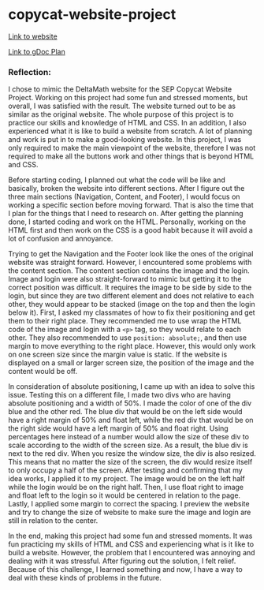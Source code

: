# copycat-website-project

[Link to website](https://yuhongz9309.github.io/copycat-website-project/)

[Link to gDoc Plan](https://docs.google.com/document/d/1sTmal23FFEzi2rzH6hmwQnEzw6We9TwN7RvFQQe3-Lc/edit?usp=sharing)


### Reflection:
I chose to mimic the DeltaMath website for the SEP Copycat Website Project. Working on this project had some fun and stressed moments, but overall, I was satisfied with the result. The website turned out to be as similar as the original website. The whole purpose of this project is to practice our skills and knowledge of HTML and CSS. In an addition, I also experienced what it is like to build a website from scratch. A lot of planning and work is put in to make a good-looking website. In this project, I was only required to make the main viewpoint of the website, therefore I was not required to make all the buttons work and other things that is beyond HTML and CSS.  
  
Before starting coding, I planned out what the code will be like and basically, broken the website into different sections. After I figure out the three main sections (Navigation, Content, and Footer), I would focus on working a specific section before moving forward. That is also the time that I plan for the things that I need to research on. After getting the planning done, I started coding and work on the HTML. Personally, working on the HTML first and then work on the CSS is a good habit because it will avoid a lot of confusion and annoyance.   
  
Trying to get the Navigation and the Footer look like the ones of the original website was straight forward. However, I encountered some problems with the content section. The content section contains the image and the login. Image and login were also straight-forward to mimic but getting it to the correct position was difficult. It requires the image to be side by side to the login, but since they are two different element and does not relative to each other, they would appear to be stacked (image on the top and then the login below it). First, I asked my classmates of how to fix their positioning and get them to their right place. They recommended me to use wrap the HTML code of the image and login with a ``<p>`` tag, so they would relate to each other. They also recommended to use ``position: absolute;``, and then use margin to move everything to the right place. However, this would only work on one screen size since the margin value is static. If the website is displayed on a small or larger screen size, the position of the image and the content would be off.  
   
In consideration of absolute positioning, I came up with an idea to solve this issue. Testing this on a different file, I made two divs who are having absolute positioning and a width of 50%. I made the color of one of the div blue and the other red. The blue div that would be on the left side would have a right margin of 50% and float left, while the red div that would be on the right side would have a left margin of 50% and float right. Using percentages here instead of a number would allow the size of these div to scale according to the width of the screen size. As a result, the blue div is next to the red div. When you resize the window size, the div is also resized. This means that no matter the size of the screen, the div would resize itself to only occupy a half of the screen. 
After testing and confirming that my idea works, I applied it to my project. The image would be on the left half while the login would be on the right half. Then, I use float right to image and float left to the login so it would be centered in relation to the page. Lastly, I applied some margin to correct the spacing. I preview the website and try to change the size of website to make sure the image and login are still in relation to the center.   
   
In the end, making this project had some fun and stressed moments. It was fun practicing my skills of HTML and CSS and experiencing what is it like to build a website. However, the problem that I encountered was annoying and dealing with it was stressful. After figuring out the solution, I felt relief. Because of this challenge, I learned something and now, I have a way to deal with these kinds of problems in the future.  
   
